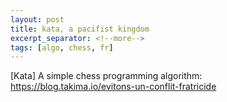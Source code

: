 ```yaml
---
layout: post
title: kata, a pacifist kingdom
excerpt_separator: <!--more-->
tags: [algo, chess, fr]
---
```


[Kata] A simple chess programming algorithm: https://blog.takima.io/evitons-un-conflit-fratricide
<!--more-->
